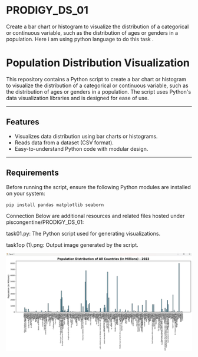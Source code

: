 # PRODIGY_DS_01
Create a bar chart or histogram to visualize the distribution of a categorical or continuous variable, such as the distribution of ages or genders in a population.
Here i am using python language to do this task .
# Population Distribution Visualization

This repository contains a Python script to create a bar chart or histogram to visualize the distribution of a categorical or continuous variable, such as the distribution of ages or genders in a population. The script uses Python's data visualization libraries and is designed for ease of use.

---

## **Features**
- Visualizes data distribution using bar charts or histograms.
- Reads data from a dataset (CSV format).
- Easy-to-understand Python code with modular design.

---

## **Requirements**
Before running the script, ensure the following Python modules are installed on your system:

```bash
pip install pandas matplotlib seaborn
```
Connection
Below are additional resources and related files hosted under piscongentine/PRODIGY_DS_01:

task01.py: The Python script used for generating visualizations.

task1op (1).png: Output image generated by the script.

![Task 01 Output](https://github.com/piscongentine/PRODIGY_DS_01/blob/main/task1op%20(1).png)


